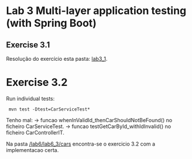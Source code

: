 # Lab 3 Multi-layer application testing (with Spring Boot)

## Exercise 3.1

Resolução do exercício esta pasta: [lab3_1](https://github.com/eva-pomposo/tqs_98513/tree/main/lab3/lab3_1).

# Exercise 3.2

Run individual tests:
```
 mvn test -Dtest=CarServiceTest*
```

Tenho mal:
-> funcao whenInValidId_thenCarShouldNotBeFound() no ficheiro CarServiceTest.
-> funcao testGetCarById_withIdInvalid() no ficheiro CarControllerIT.

Na pasta [/lab6/lab6_3/cars](https://github.com/eva-pomposo/tqs_98513/tree/main/lab6/lab6_3/cars) encontra-se o exercicio 3.2 com a implementacao certa.

